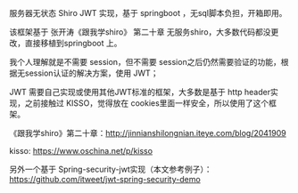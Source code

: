 服务器无状态 Shiro JWT 实现，基于 springboot ，无sql脚本负担，开箱即用。

该框架基于 张开涛《跟我学shiro》 第二十章 无服务shiro，大多数代码都没更改，直接移植到springboot 上。

我个人理解就是不需要 session，但不需要 session之后仍然需要验证的功能，根据无session认证的解决方案，使用 JWT；

JWT 需要自己实现或使用其他JWT标准的框架，大多数是基于 http header实现，之前接触过 KISSO，觉得放在 cookies里面一样安全，所以使用了这个框架。


《跟我学shiro》第二十章：http://jinnianshilongnian.iteye.com/blog/2041909

kisso: https://www.oschina.net/p/kisso

另外一个基于 Spring-security-jwt实现（本文参考例子）：https://github.com/itweet/jwt-spring-security-demo